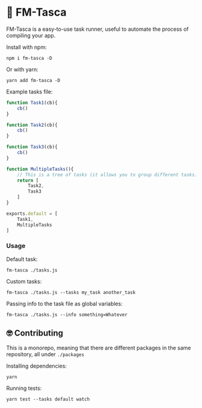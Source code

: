 # 📑 FM-Tasca

FM-Tasca is a easy-to-use task runner, useful to automate the process of compiling your app.

Install with npm:
```shell
npm i fm-tasca -D
```
Or with yarn:
```shell
yarn add fm-tasca -D
```

Example tasks file:

```ts
function Task1(cb){
	cb()
}

function Task2(cb){
	cb()
}

function Task3(cb){
	cb()
}

function MultipleTasks(){
	// This is a tree of tasks (it allows you to group different tasks)
	return [
		Task2,
		Task3
	]
}

exports.default = [
	Task1,
	MultipleTasks
]
```

### Usage

Default task:
```shell
fm-tasca ./tasks.js
```

Custom tasks:
```shell
fm-tasca ./tasks.js --tasks my_task another_task
```

Passing info to the task file as global variables:
```shell
fm-tasca ./tasks.js --info something=Whatever
```

## 🤓 Contributing

This is a monorepo, meaning that there are different packages in the same repository, all under `./packages`

Installing dependencies:
```shell
yarn
```

Running tests:
```shell
yarn test --tasks default watch
```
